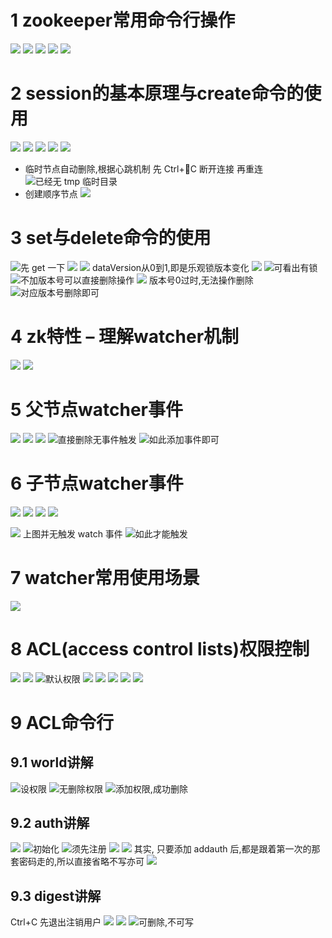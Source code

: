 # 1 zookeeper常用命令行操作
![](https://upload-images.jianshu.io/upload_images/4685968-ccd590412a2cd494.png?imageMogr2/auto-orient/strip%7CimageView2/2/w/1240)
![](https://upload-images.jianshu.io/upload_images/4685968-cf2a871d4258bcfd.png?imageMogr2/auto-orient/strip%7CimageView2/2/w/1240)
![](https://upload-images.jianshu.io/upload_images/4685968-52de2287ea69d1ac.png?imageMogr2/auto-orient/strip%7CimageView2/2/w/1240)
![](https://upload-images.jianshu.io/upload_images/4685968-b725b4c488f456a7.png?imageMogr2/auto-orient/strip%7CimageView2/2/w/1240)
![](https://upload-images.jianshu.io/upload_images/4685968-fee31ba95638cac7.png?imageMogr2/auto-orient/strip%7CimageView2/2/w/1240)
# 2 session的基本原理与create命令的使用
![](https://upload-images.jianshu.io/upload_images/4685968-ca5f378e430694de.png?imageMogr2/auto-orient/strip%7CimageView2/2/w/1240)
![](https://upload-images.jianshu.io/upload_images/4685968-d64e121dfe5b96b2.png?imageMogr2/auto-orient/strip%7CimageView2/2/w/1240)
![](https://upload-images.jianshu.io/upload_images/4685968-4d66d950bd45c28a.png?imageMogr2/auto-orient/strip%7CimageView2/2/w/1240)
![](https://upload-images.jianshu.io/upload_images/4685968-ced556810acfdcbf.png?imageMogr2/auto-orient/strip%7CimageView2/2/w/1240)
![](https://upload-images.jianshu.io/upload_images/4685968-dfe1ff7cc11cf559.png?imageMogr2/auto-orient/strip%7CimageView2/2/w/1240)
- 临时节点自动删除,根据心跳机制
先 Ctrl+C 断开连接
再重连
![已经无 tmp 临时目录](https://upload-images.jianshu.io/upload_images/4685968-5bcadc31859ebef0.png?imageMogr2/auto-orient/strip%7CimageView2/2/w/1240)
- 创建顺序节点
![](https://upload-images.jianshu.io/upload_images/4685968-a589c77abe637665.png?imageMogr2/auto-orient/strip%7CimageView2/2/w/1240)
# 3 set与delete命令的使用
![先 get 一下](https://upload-images.jianshu.io/upload_images/4685968-859d2c4c3efa2538.png?imageMogr2/auto-orient/strip%7CimageView2/2/w/1240)
![](https://upload-images.jianshu.io/upload_images/4685968-4a999a52257a1113.png?imageMogr2/auto-orient/strip%7CimageView2/2/w/1240)
![](https://upload-images.jianshu.io/upload_images/4685968-911c29c53114e28a.png?imageMogr2/auto-orient/strip%7CimageView2/2/w/1240)
dataVersion从0到1,即是乐观锁版本变化
![](https://upload-images.jianshu.io/upload_images/4685968-00a477acefe434c6.png?imageMogr2/auto-orient/strip%7CimageView2/2/w/1240)
![可看出有锁](https://upload-images.jianshu.io/upload_images/4685968-38100eab0ee08857.png?imageMogr2/auto-orient/strip%7CimageView2/2/w/1240)
![不加版本号可以直接删除操作](https://upload-images.jianshu.io/upload_images/4685968-e84981b0c8a94f0b.png?imageMogr2/auto-orient/strip%7CimageView2/2/w/1240)
![](https://upload-images.jianshu.io/upload_images/4685968-e4e2d688085b0880.png?imageMogr2/auto-orient/strip%7CimageView2/2/w/1240)
版本号0过时,无法操作删除
![对应版本号删除即可](https://upload-images.jianshu.io/upload_images/4685968-124e27421db5a14b.png?imageMogr2/auto-orient/strip%7CimageView2/2/w/1240)
# 4 zk特性 – 理解watcher机制
![](https://upload-images.jianshu.io/upload_images/4685968-0bb9debe3f12942a.png?imageMogr2/auto-orient/strip%7CimageView2/2/w/1240)
![](https://upload-images.jianshu.io/upload_images/4685968-0eccecbcbe34795c.png?imageMogr2/auto-orient/strip%7CimageView2/2/w/1240)
# 5 父节点watcher事件
![](https://upload-images.jianshu.io/upload_images/4685968-dafc9161a6e47981.png?imageMogr2/auto-orient/strip%7CimageView2/2/w/1240)
![](https://upload-images.jianshu.io/upload_images/4685968-67dfabef11c7dc88.png?imageMogr2/auto-orient/strip%7CimageView2/2/w/1240)
![](https://upload-images.jianshu.io/upload_images/4685968-6c44714b20b72c5d.png?imageMogr2/auto-orient/strip%7CimageView2/2/w/1240)
![直接删除无事件触发](https://upload-images.jianshu.io/upload_images/4685968-9671d16b5047d9bc.png?imageMogr2/auto-orient/strip%7CimageView2/2/w/1240)
![如此添加事件即可](https://upload-images.jianshu.io/upload_images/4685968-ca7b9c32a8bd2636.png?imageMogr2/auto-orient/strip%7CimageView2/2/w/1240)
# 6 子节点watcher事件
![](https://upload-images.jianshu.io/upload_images/4685968-00317f3425078295.png?imageMogr2/auto-orient/strip%7CimageView2/2/w/1240)
![](https://upload-images.jianshu.io/upload_images/4685968-e60302b5949f2b39.png?imageMogr2/auto-orient/strip%7CimageView2/2/w/1240)
![](https://upload-images.jianshu.io/upload_images/4685968-f52e53dc7b2963de.png?imageMogr2/auto-orient/strip%7CimageView2/2/w/1240)
![](https://upload-images.jianshu.io/upload_images/4685968-a3c2c112f4befcbd.png?imageMogr2/auto-orient/strip%7CimageView2/2/w/1240)

![](https://upload-images.jianshu.io/upload_images/4685968-7466a005e98a3821.png?imageMogr2/auto-orient/strip%7CimageView2/2/w/1240)
上图并无触发 watch 事件
![如此才能触发](https://upload-images.jianshu.io/upload_images/4685968-645c0ddde37cfe95.png?imageMogr2/auto-orient/strip%7CimageView2/2/w/1240)
# 7 watcher常用使用场景
![](https://upload-images.jianshu.io/upload_images/4685968-9129b2e7cb04c735.png?imageMogr2/auto-orient/strip%7CimageView2/2/w/1240)
# 8 ACL(access control lists)权限控制
![](https://upload-images.jianshu.io/upload_images/4685968-7721db45d89fa2e5.png?imageMogr2/auto-orient/strip%7CimageView2/2/w/1240)
![](https://upload-images.jianshu.io/upload_images/4685968-f453d1b7235545aa.png?imageMogr2/auto-orient/strip%7CimageView2/2/w/1240)
![默认权限](https://upload-images.jianshu.io/upload_images/4685968-9737e69d204d4e20.png?imageMogr2/auto-orient/strip%7CimageView2/2/w/1240)
![](https://upload-images.jianshu.io/upload_images/4685968-a32a89fc5213ea1c.png?imageMogr2/auto-orient/strip%7CimageView2/2/w/1240)
![](https://upload-images.jianshu.io/upload_images/4685968-78ec94df59de45f2.png?imageMogr2/auto-orient/strip%7CimageView2/2/w/1240)
![](https://upload-images.jianshu.io/upload_images/4685968-9f63b42e87dcf491.png?imageMogr2/auto-orient/strip%7CimageView2/2/w/1240)
![](https://upload-images.jianshu.io/upload_images/4685968-4c7ed28b59d48ad4.png?imageMogr2/auto-orient/strip%7CimageView2/2/w/1240)
![](https://upload-images.jianshu.io/upload_images/4685968-d42aadd747e3e3da.png?imageMogr2/auto-orient/strip%7CimageView2/2/w/1240)
# 9 ACL命令行
## 9.1 world讲解
![设权限](https://upload-images.jianshu.io/upload_images/4685968-fbab9ed711079d84.png?imageMogr2/auto-orient/strip%7CimageView2/2/w/1240)
![无删除权限](https://upload-images.jianshu.io/upload_images/4685968-625079774d114aec.png?imageMogr2/auto-orient/strip%7CimageView2/2/w/1240)
![添加权限,成功删除](https://upload-images.jianshu.io/upload_images/4685968-c0e976a0fcabf226.png?imageMogr2/auto-orient/strip%7CimageView2/2/w/1240)
## 9.2 auth讲解
![](https://upload-images.jianshu.io/upload_images/4685968-dd0470b4d5c7c8f8.png?imageMogr2/auto-orient/strip%7CimageView2/2/w/1240)
![初始化](https://upload-images.jianshu.io/upload_images/4685968-a663ea5fdb2f55cd.png?imageMogr2/auto-orient/strip%7CimageView2/2/w/1240)
![须先注册](https://upload-images.jianshu.io/upload_images/4685968-dbf1a6c69db5d5ab.png?imageMogr2/auto-orient/strip%7CimageView2/2/w/1240)
![](https://upload-images.jianshu.io/upload_images/4685968-d0a14f3858ac2a3a.png?imageMogr2/auto-orient/strip%7CimageView2/2/w/1240)
![](https://upload-images.jianshu.io/upload_images/4685968-631d9df6ce76b77f.png?imageMogr2/auto-orient/strip%7CimageView2/2/w/1240)
其实, 只要添加 addauth 后,都是跟着第一次的那套密码走的,所以直接省略不写亦可
![](https://upload-images.jianshu.io/upload_images/4685968-f7335aeba8ce817e.png?imageMogr2/auto-orient/strip%7CimageView2/2/w/1240)
## 9.3 digest讲解
Ctrl+C 先退出注销用户
![](https://upload-images.jianshu.io/upload_images/4685968-c316ad7abba05886.png?imageMogr2/auto-orient/strip%7CimageView2/2/w/1240)
![](https://upload-images.jianshu.io/upload_images/4685968-2d13023219303ef2.png?imageMogr2/auto-orient/strip%7CimageView2/2/w/1240)
![可删除,不可写](https://upload-images.jianshu.io/upload_images/4685968-7cd545442a0a8594.png?imageMogr2/auto-orient/strip%7CimageView2/2/w/1240)